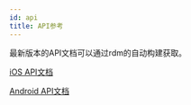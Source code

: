 ```yaml
---
id: api
title: API参考
---
```


最新版本的API文档可以通过rdm的自动构建获取。

[iOS API文档](https://pag.im/docs/iOS/index.html)

[Android API文档](https://pag.im/docs/Android/index.html)
